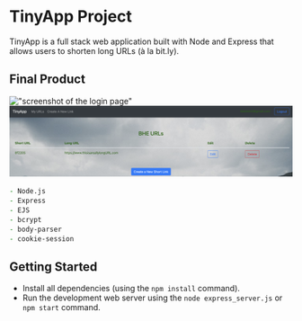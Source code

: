 # TinyApp Project

TinyApp is a full stack web application built with Node and Express that allows users to shorten long URLs (à la bit.ly).

## Final Product

!["screenshot of the login page"](https://github.com/belalelmi/tinyapp/blob/main/docs/login-page.png?raw=true)
!["screenshot of the URLs page"](https://github.com/belalelmi/tinyapp/blob/main/docs/urls-page.png?raw=true)

```zsh
- Node.js
- Express
- EJS
- bcrypt
- body-parser
- cookie-session
```

## Getting Started

- Install all dependencies (using the `npm install` command).
- Run the development web server using the `node express_server.js` or `npm start` command.
